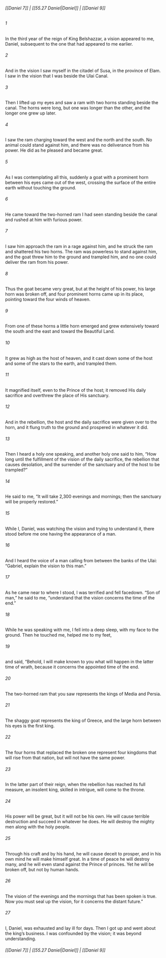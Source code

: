 
###### [[Daniel 7]] | [[55.27 Daniel|Daniel]] | [[Daniel 9]]

###### 1
In the third year of the reign of King Belshazzar, a vision appeared to me, Daniel, subsequent to the one that had appeared to me earlier.
###### 2
And in the vision I saw myself in the citadel of Susa, in the province of Elam. I saw in the vision that I was beside the Ulai Canal.
###### 3
Then I lifted up my eyes and saw a ram with two horns standing beside the canal. The horns were long, but one was longer than the other, and the longer one grew up later.
###### 4
I saw the ram charging toward the west and the north and the south. No animal could stand against him, and there was no deliverance from his power. He did as he pleased and became great.
###### 5
As I was contemplating all this, suddenly a goat with a prominent horn between his eyes came out of the west, crossing the surface of the entire earth without touching the ground.
###### 6
He came toward the two-horned ram I had seen standing beside the canal and rushed at him with furious power.
###### 7
I saw him approach the ram in a rage against him, and he struck the ram and shattered his two horns. The ram was powerless to stand against him, and the goat threw him to the ground and trampled him, and no one could deliver the ram from his power.
###### 8
Thus the goat became very great, but at the height of his power, his large horn was broken off, and four prominent horns came up in its place, pointing toward the four winds of heaven.
###### 9
From one of these horns a little horn emerged and grew extensively toward the south and the east and toward the Beautiful Land.
###### 10
It grew as high as the host of heaven, and it cast down some of the host and some of the stars to the earth, and trampled them.
###### 11
It magnified itself, even to the Prince of the host; it removed His daily sacrifice and overthrew the place of His sanctuary.
###### 12
And in the rebellion, the host and the daily sacrifice were given over to the horn, and it flung truth to the ground and prospered in whatever it did.
###### 13
Then I heard a holy one speaking, and another holy one said to him, “How long until the fulfillment of the vision of the daily sacrifice, the rebellion that causes desolation, and the surrender of the sanctuary and of the host to be trampled?”
###### 14
He said to me, “It will take 2,300 evenings and mornings; then the sanctuary will be properly restored.”
###### 15
While I, Daniel, was watching the vision and trying to understand it, there stood before me one having the appearance of a man.
###### 16
And I heard the voice of a man calling from between the banks of the Ulai: “Gabriel, explain the vision to this man.”
###### 17
As he came near to where I stood, I was terrified and fell facedown. “Son of man,” he said to me, “understand that the vision concerns the time of the end.”
###### 18
While he was speaking with me, I fell into a deep sleep, with my face to the ground. Then he touched me, helped me to my feet,
###### 19
and said, “Behold, I will make known to you what will happen in the latter time of wrath, because it concerns the appointed time of the end.
###### 20
The two-horned ram that you saw represents the kings of Media and Persia.
###### 21
The shaggy goat represents the king of Greece, and the large horn between his eyes is the first king.
###### 22
The four horns that replaced the broken one represent four kingdoms that will rise from that nation, but will not have the same power.
###### 23
In the latter part of their reign, when the rebellion has reached its full measure, an insolent king, skilled in intrigue, will come to the throne.
###### 24
His power will be great, but it will not be his own. He will cause terrible destruction and succeed in whatever he does. He will destroy the mighty men along with the holy people.
###### 25
Through his craft and by his hand, he will cause deceit to prosper, and in his own mind he will make himself great. In a time of peace he will destroy many, and he will even stand against the Prince of princes. Yet he will be broken off, but not by human hands.
###### 26
The vision of the evenings and the mornings that has been spoken is true. Now you must seal up the vision, for it concerns the distant future.”
###### 27
I, Daniel, was exhausted and lay ill for days. Then I got up and went about the king’s business. I was confounded by the vision; it was beyond understanding.

###### [[Daniel 7]] | [[55.27 Daniel|Daniel]] | [[Daniel 9]]
